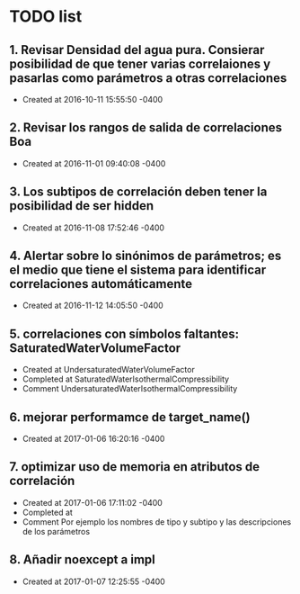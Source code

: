 # TODO list
## 1. Revisar Densidad del agua pura. Consierar posibilidad de que tener varias correlaiones y pasarlas como parámetros a otras correlaciones
- Created at   2016-10-11 15:55:50 -0400

## 2. Revisar los rangos de salida de correlaciones Boa
- Created at   2016-11-01 09:40:08 -0400

## 3. Los subtipos de correlación deben tener la posibilidad de ser hidden
- Created at   2016-11-08 17:52:46 -0400

## 4. Alertar sobre lo sinónimos de parámetros; es el medio que tiene el sistema para identificar correlaciones automáticamente
- Created at   2016-11-12 14:05:50 -0400

## 5. correlaciones con símbolos faltantes: SaturatedWaterVolumeFactor
- Created at    UndersaturatedWaterVolumeFactor
- Completed at  SaturatedWaterIsothermalCompressibility
- Comment       UndersaturatedWaterIsothermalCompressibility

## 6. mejorar performamce de target_name()
- Created at   2017-01-06 16:20:16 -0400

## 7. optimizar uso de memoria en atributos de correlación
- Created at   2017-01-06 17:11:02 -0400
- Completed at 
- Comment      Por ejemplo los nombres de tipo y subtipo y las descripciones de los parámetros

## 8. Añadir noexcept a impl
- Created at   2017-01-07 12:25:55 -0400

